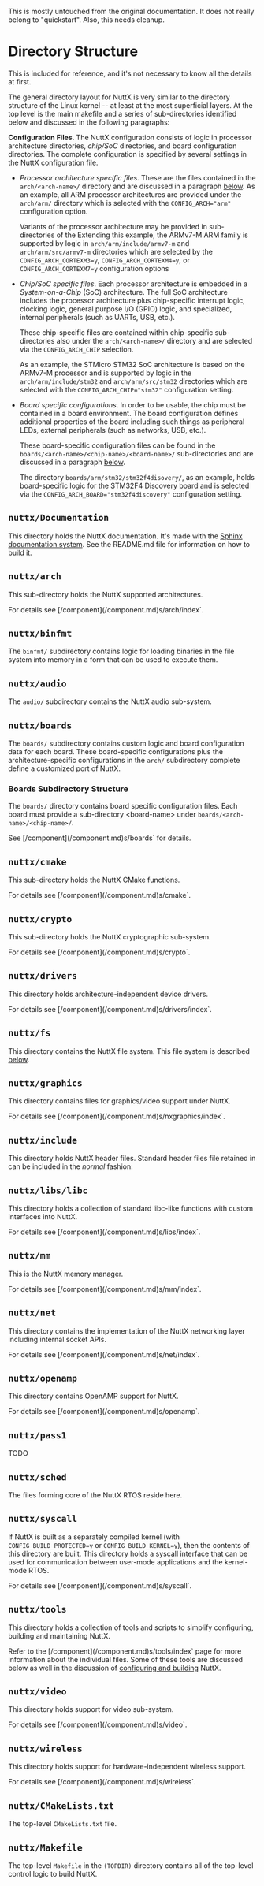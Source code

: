 <div class="todo">

This is mostly untouched from the original documentation. It does not
really belong to "quickstart". Also, this needs cleanup.

</div>

# Directory Structure

This is included for reference, and it's not necessary to know all the
details at first.

The general directory layout for NuttX is very similar to the directory
structure of the Linux kernel -- at least at the most superficial
layers. At the top level is the main makefile and a series of
sub-directories identified below and discussed in the following
paragraphs:

**Configuration Files**. The NuttX configuration consists of logic in
processor architecture directories, *chip/SoC* directories, and board
configuration directories. The complete configuration is specified by
several settings in the NuttX configuration file.

  - *Processor architecture specific files*. These are the files
    contained in the `arch/<arch-name>/` directory and are discussed in
    a paragraph [below](#arch-subdirectory-structure). As an example,
    all ARM processor architectures are provided under the `arch/arm/`
    directory which is selected with the `CONFIG_ARCH="arm"`
    configuration option.
    
    Variants of the processor architecture may be provided in
    sub-directories of the Extending this example, the ARMv7-M ARM
    family is supported by logic in `arch/arm/include/armv7-m` and
    `arch/arm/src/armv7-m` directories which are selected by the
    `CONFIG_ARCH_CORTEXM3=y`, `CONFIG_ARCH_CORTEXM4=y`, or
    `CONFIG_ARCH_CORTEXM7=y` configuration options

  - *Chip/SoC specific files*. Each processor architecture is embedded
    in a *System-on-a-Chip* (SoC) architecture. The full SoC
    architecture includes the processor architecture plus chip-specific
    interrupt logic, clocking logic, general purpose I/O (GPIO) logic,
    and specialized, internal peripherals (such as UARTs, USB, etc.).
    
    These chip-specific files are contained within chip-specific
    sub-directories also under the `arch/<arch-name>/` directory and are
    selected via the `CONFIG_ARCH_CHIP` selection.
    
    As an example, the STMicro STM32 SoC architecture is based on the
    ARMv7-M processor and is supported by logic in the
    `arch/arm/include/stm32` and `arch/arm/src/stm32` directories which
    are selected with the `CONFIG_ARCH_CHIP="stm32"` configuration
    setting.

  - *Board specific configurations*. In order to be usable, the chip
    must be contained in a board environment. The board configuration
    defines additional properties of the board including such things as
    peripheral LEDs, external peripherals (such as networks, USB, etc.).
    
    These board-specific configuration files can be found in the
    `boards/<arch-name>/<chip-name>/<board-name>/` sub-directories and
    are discussed in a paragraph
    [below](#boards-subdirectory-structure).
    
    The directory `boards/arm/stm32/stm32f4disovery/`, as an example,
    holds board-specific logic for the STM32F4 Discovery board and is
    selected via the `CONFIG_ARCH_BOARD="stm32f4discovery"`
    configuration setting.

## `nuttx/Documentation`

This directory holds the NuttX documentation. It's made with the [Sphinx
documentation system](https://www.sphinx-doc.org). See the README.md
file for information on how to build it.

## `nuttx/arch`

This sub-directory holds the NuttX supported architectures.

For details see
\[<span class="title-ref">/component\](</span>/component.md)s/arch/index\`.

## `nuttx/binfmt`

The `binfmt/` subdirectory contains logic for loading binaries in the
file system into memory in a form that can be used to execute them.

## `nuttx/audio`

The `audio/` subdirectory contains the NuttX audio sub-system.

## `nuttx/boards`

The `boards/` subdirectory contains custom logic and board configuration
data for each board. These board-specific configurations plus the
architecture-specific configurations in the `arch/` subdirectory
complete define a customized port of NuttX.

### Boards Subdirectory Structure

The `boards/` directory contains board specific configuration files.
Each board must provide a sub-directory \<board-name\> under
`boards/<arch-name>/<chip-name>/`.

See
\[<span class="title-ref">/component\](</span>/component.md)s/boards\`
for details.

## `nuttx/cmake`

This sub-directory holds the NuttX CMake functions.

For details see
\[<span class="title-ref">/component\](</span>/component.md)s/cmake\`.

## `nuttx/crypto`

This sub-directory holds the NuttX cryptographic sub-system.

For details see
\[<span class="title-ref">/component\](</span>/component.md)s/crypto\`.

## `nuttx/drivers`

This directory holds architecture-independent device drivers.

For details see
\[<span class="title-ref">/component\](</span>/component.md)s/drivers/index\`.

## `nuttx/fs`

This directory contains the NuttX file system. This file system is
described [below](#NxFileSystem).

## `nuttx/graphics`

This directory contains files for graphics/video support under NuttX.

For details see
\[<span class="title-ref">/component\](</span>/component.md)s/nxgraphics/index\`.

## `nuttx/include`

This directory holds NuttX header files. Standard header files file
retained in can be included in the *normal* fashion:

## `nuttx/libs/libc`

This directory holds a collection of standard libc-like functions with
custom interfaces into NuttX.

For details see
\[<span class="title-ref">/component\](</span>/component.md)s/libs/index\`.

## `nuttx/mm`

This is the NuttX memory manager.

For details see
\[<span class="title-ref">/component\](</span>/component.md)s/mm/index\`.

## `nuttx/net`

This directory contains the implementation of the NuttX networking layer
including internal socket APIs.

For details see
\[<span class="title-ref">/component\](</span>/component.md)s/net/index\`.

## `nuttx/openamp`

This directory contains OpenAMP support for NuttX.

For details see
\[<span class="title-ref">/component\](</span>/component.md)s/openamp\`.

## `nuttx/pass1`

TODO

## `nuttx/sched`

The files forming core of the NuttX RTOS reside here.

## `nuttx/syscall`

If NuttX is built as a separately compiled kernel (with
`CONFIG_BUILD_PROTECTED=y` or `CONFIG_BUILD_KERNEL=y`), then the
contents of this directory are built. This directory holds a syscall
interface that can be used for communication between user-mode
applications and the kernel-mode RTOS.

For details see
\[<span class="title-ref">/component\](</span>/component.md)s/syscall\`.

## `nuttx/tools`

This directory holds a collection of tools and scripts to simplify
configuring, building and maintaining NuttX.

Refer to the
\[<span class="title-ref">/component\](</span>/component.md)s/tools/index\`
page for more information about the individual files. Some of these
tools are discussed below as well in the discussion of [configuring and
building](#configandbuild) NuttX.

## `nuttx/video`

This directory holds support for video sub-system.

For details see
\[<span class="title-ref">/component\](</span>/component.md)s/video\`.

## `nuttx/wireless`

This directory holds support for hardware-independent wireless support.

For details see
\[<span class="title-ref">/component\](</span>/component.md)s/wireless\`.

## `nuttx/CMakeLists.txt`

The top-level `CMakeLists.txt` file.

## `nuttx/Makefile`

The top-level `Makefile` in the `(TOPDIR)` directory contains all of
the top-level control logic to build NuttX.
